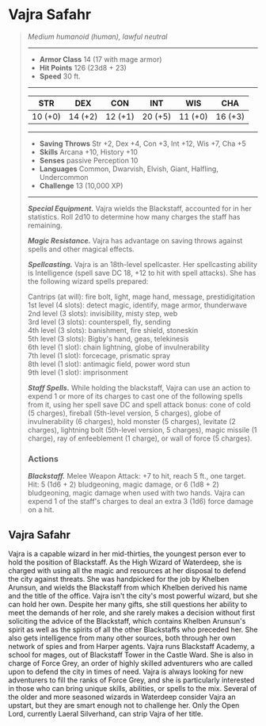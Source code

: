 # Vajra Safahr
>*Medium humanoid (human), lawful neutral*
>___
>- **Armor Class** 14 (17 with mage armor)
>- **Hit Points** 126 (23d8 + 23)
>- **Speed** 30 ft.
>___
>|STR|DEX|CON|INT|WIS|CHA|
>|:---:|:---:|:---:|:---:|:---:|:---:|
>|10 (+0)|14 (+2)|12 (+1)|20 (+5)|11 (+0)|16 (+3)|
>___
>- **Saving Throws** Str +2, Dex +4, Con +3, Int +12, Wis +7, Cha +5
>- **Skills** Arcana +10, History +10
>- **Senses** passive Perception 10
>- **Languages** Common, Dwarvish, Elvish, Giant, Halfling, Undercommon
>- **Challenge** 13 (10,000 XP)
>___
>***Special Equipment.*** Vajra wields the Blackstaff, accounted for in her statistics. Roll 2d10 to determine how many charges the staff has remaining.  
>
>***Magic Resistance.*** Vajra has advantage on saving throws against spells and other magical effects.  
>
>***Spellcasting.*** Vajra is an 18th-level spellcaster. Her spellcasting ability is Intelligence (spell save DC 18, +12 to hit with spell attacks). She has the following wizard spells prepared:  
>
>Cantrips (at will): fire bolt, light, mage hand, message, prestidigitation  
>1st level (4 slots): detect magic, identify, mage armor, thunderwave  
>2nd level (3 slots): invisibility, misty step, web  
>3rd level (3 slots): counterspell, fly, sending  
>4th level (3 slots): banishment, fire shield, stoneskin  
>5th level (3 slots): Bigby's hand, geas, telekinesis  
>6th level (1 slot): chain lightning, globe of invulnerability  
>7th level (1 slot): forcecage, prismatic spray  
>8th level (1 slot): antimagic field, power word stun  
>9th level (1 slot): imprisonment  
>
>
>***Staff Spells.*** While holding the blackstaff, Vajra can use an action to expend 1 or more of its charges to cast one of the following spells from it, using her spell save DC and spell attack bonus: cone of cold (5 charges), fireball (5th-level version, 5 charges), globe of invulnerability (6 charges), hold monster (5 charges), levitate (2 charges), lightning bolt (5th-level version, 5 charges), magic missile (1 charge), ray of enfeeblement (1 charge), or wall of force (5 charges).  
>
>### Actions
>***Blackstaff.*** Melee Weapon Attack: +7 to hit, reach 5 ft., one target. Hit: 5 (1d6 + 2) bludgeoning, magic damage, or 6 (1d8 + 2) bludgeoning, magic damage when used with two hands. Vajra can expend 1 of the staff's charges to deal an extra 3 (1d6) force damage on a hit.
## Vajra Safahr
Vajra is a capable wizard in her mid-thirties, the youngest person ever to hold the position of Blackstaff. As the High Wizard of Waterdeep, she is charged with using all the magic and resources at her disposal to defend the city against threats. She was handpicked for the job by Khelben Arunsun, and wields the Blackstaff from which Khelben derived his name and the title of the office. Vajra isn't the city's most powerful wizard, but she can hold her own. Despite her many gifts, she still questions her ability to meet the demands of her role, and she rarely makes a decision without first soliciting the advice of the Blackstaff, which contains Khelben Arunsun's spirit as well as the spirits of all the other Blackstaffs who preceded her. She also gets intelligence from many other sources, both through her own network of spies and from Harper agents.
Vajra runs Blackstaff Academy, a school for mages, out of Blackstaff Tower in the Castle Ward. She is also in charge of Force Grey, an order of highly skilled adventurers who are called upon to defend the city in times of need. Vajra is always looking for new adventurers to fill the ranks of Force Grey, and she is particularly interested in those who can bring unique skills, abilities, or spells to the mix.
Several of the older and more seasoned wizards in Waterdeep consider Vajra an upstart, but they are smart enough not to challenge her. Only the Open Lord, currently Laeral Silverhand, can strip Vajra of her title.